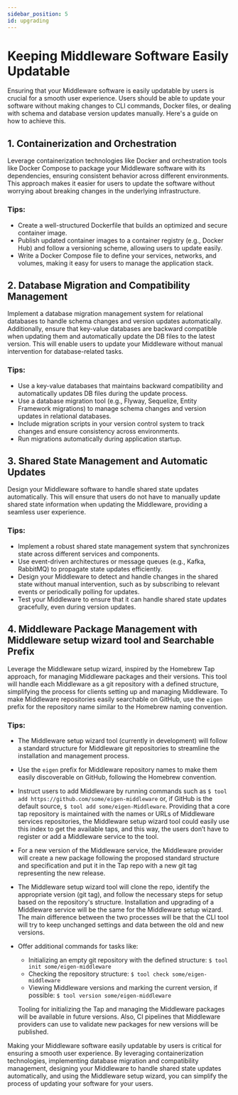 ```yaml
---
sidebar_position: 5 
id: upgrading
---
```


# Keeping Middleware Software Easily Updatable

Ensuring that your Middleware software is easily updatable by users is crucial for a smooth user experience. Users should be able to update your software without making changes to CLI commands, Docker files, or dealing with schema and database version updates manually. Here's a guide on how to achieve this.

## 1. Containerization and Orchestration

Leverage containerization technologies like Docker and orchestration tools like Docker Compose to package your Middleware software with its dependencies, ensuring consistent behavior across different environments. This approach makes it easier for users to update the software without worrying about breaking changes in the underlying infrastructure.

### Tips:

- Create a well-structured Dockerfile that builds an optimized and secure container image.
- Publish updated container images to a container registry (e.g., Docker Hub) and follow a versioning scheme, allowing users to update easily.
- Write a Docker Compose file to define your services, networks, and volumes, making it easy for users to manage the application stack.

## 2. Database Migration and Compatibility Management

Implement a database migration management system for relational databases to handle schema changes and version updates automatically. Additionally, ensure that key-value databases are backward compatible when updating them and automatically update the DB files to the latest version. This will enable users to update your Middleware without manual intervention for database-related tasks.

### Tips:

- Use a key-value databases that maintains backward compatibility and automatically updates DB files during the update process.
- Use a database migration tool (e.g., Flyway, Sequelize, Entity Framework migrations) to manage schema changes and version updates in relational databases.
- Include migration scripts in your version control system to track changes and ensure consistency across environments.
- Run migrations automatically during application startup.

## 3. Shared State Management and Automatic Updates

Design your Middleware software to handle shared state updates automatically. This will ensure that users do not have to manually update shared state information when updating the Middleware, providing a seamless user experience.

### Tips:

- Implement a robust shared state management system that synchronizes state across different services and components.
- Use event-driven architectures or message queues (e.g., Kafka, RabbitMQ) to propagate state updates efficiently.
- Design your Middleware to detect and handle changes in the shared state without manual intervention, such as by subscribing to relevant events or periodically polling for updates.
- Test your Middleware to ensure that it can handle shared state updates gracefully, even during version updates.

## 4. Middleware Package Management with Middleware setup wizard tool and Searchable Prefix

Leverage the Middleware setup wizard, inspired by the Homebrew Tap approach, for managing Middleware packages and their versions. This tool will handle each Middleware as a git repository with a defined structure, simplifying the process for clients setting up and managing Middleware. To make Middleware repositories easily searchable on GitHub, use the `eigen` prefix for the repository name similar to the Homebrew naming convention.

### Tips:

- The Middleware setup wizard tool (currently in development) will follow a standard structure for Middleware git repositories to streamline the installation and management process.
- Use the `eigen` prefix for Middleware repository names to make them easily discoverable on GitHub, following the Homebrew convention.
- Instruct users to add Middleware by running commands such as `$ tool add https://github.com/some/eigen-middleware` or, if GitHub is the default source, `$ tool add some/eigen-Middleware`. Providing that a core tap repository is maintained with the names or URLs of Middleware services repositories, the Middleware setup wizard tool could easily use this index to get the available taps, and this way, the users don’t have to register or add a Middleware service to the tool.
- For a new version of the Middleware service, the Middleware provider will create a new package following the proposed standard structure and specification and put it in the Tap repo with a new git tag representing the new release.
- The Middleware setup wizard tool will clone the repo, identify the appropriate version (git tag), and follow the necessary steps for setup based on the repository's structure. Installation and upgrading of a Middleware service will be the same for the Middleware setup wizard. The main difference between the two processes will be that the CLI tool will try to keep unchanged settings and data between the old and new versions.
- Offer additional commands for tasks like:
    - Initializing an empty git repository with the defined structure: `$ tool init some/eigen-middleware`
    - Checking the repository structure: `$ tool check some/eigen-middleware`
    - Viewing Middleware versions and marking the current version, if possible: `$ tool version some/eigen-middleware`
    
    Tooling for initializing the Tap and managing the Middleware packages will be available in future versions. Also, CI pipelines that Middleware providers can use to validate new packages for new versions will be published.

Making your Middleware software easily updatable by users is critical for ensuring a smooth user experience. By leveraging containerization technologies, implementing database migration and compatibility management, designing your Middleware to handle shared state updates automatically, and using the Middleware setup wizard, you can simplify the process of updating your software for your users.
